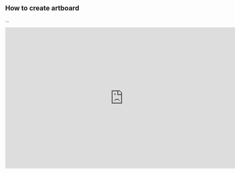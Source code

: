 ## How to create artboard

...

<iframe src="https://docs.google.com/presentation/d/e/2PACX-1vQpWp-zTPyPjMeNlBFaRCGowqEBgPo9QQxhVyRFWRNjkwVDmXMMG4Po6xuVZ7Mm5f8cd0S5xN3YObTS/embed?start=false&loop=false&delayms=3000" frameborder="0" width="750" height="450" allowfullscreen="true" mozallowfullscreen="true" webkitallowfullscreen="true"></iframe>